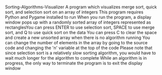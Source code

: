 Sorting-Algorithms-Visualizer
A program which visualizes merge sort, quick sort, and selection sort on an array of integers
This program requires Python and Pygame installed to run
When you run the program, a display window pops up with a randomly sorted array of integers represented as rectanglesYou can press ENTER to use selection sort, SPACE to use merge sort, and Q to use quick sort on the data
You can press C to clear the space and create a new unsorted array when there is no algorithm running
You can change the number of elements in the array by going to the source code and changing the 'n' variable at the top of the code
Please note that since selection sort is a relatively slow sorting algorithm, you would have to wait much longer for the algorithm to complete
While an algorithm is in progress, the only way to terminate the program is to exit the display window
